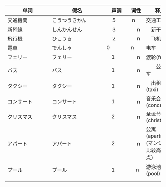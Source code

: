 单词              | 假名                 | 声调    |  词性  | 释义
-----------------|----------------------|---------|--------|-----------
交通機関         |こうつうきかん       |　５　    | ｎ　 |交通工具
新幹線           |しんかんせん　　　　  |　３　　　|　ｎ |　新干线
飛行機　　　　　　|ひこうき　　　　　 　 |　２　　　|　ｎ　|　飞机
電車　　　　　　　|でんしゃ　　　　　　　|  0      | n    |电车
フェリー　　　　　|フェリー　　　　　　　|　1    　|　ｎ　|渡轮(ferry)
バス　　　　　　　|バス　　　　　　　　　|　1　　　|　ｎ　|　　公共汽车
タクシー　　　　　|タクシー　　　　　　　|　1　　　|　ｎ　|　出租车(taxi)
コンサート　　　　|コンサート　　　　　　|　1　　　|　ｎ　|  音乐会(concert)
クリスマス　　　　|クリスマス　　　　　　|　2　　　|　ｎ　|  圣诞节(christmas)
アパート　　　　　|アパート　　　　　　　|　2　　　|　ｎ　|  公寓(apartment) (マンション比较高级一点）
プール　　　　　　|プール　　　　　　　　|　1　　　|　n   |  游泳池(pool)
||||
||||
